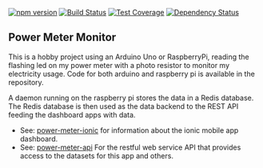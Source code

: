 [![npm version](https://badge.fury.io/js/power-meter-monitor.svg)](http://badge.fury.io/js/power-meter-monitor)
[![Build Status](https://travis-ci.org/tfmalt/power-meter-monitor.svg?branch=master)](https://travis-ci.org/tfmalt/power-meter-monitor)
[![Test Coverage](https://codeclimate.com/github/tfmalt/power-meter-monitor/badges/coverage.svg)](https://codeclimate.com/github/tfmalt/power-meter-monitor)
[![Dependency Status](https://david-dm.org/tfmalt/power-meter-monitor.svg)](https://david-dm.org/tfmalt/power-meter-monitor)

## Power Meter Monitor

This is a hobby project using an Arduino Uno or RaspberryPi, reading
the flashing led on my power meter with a photo resistor to monitor my
electricity usage. Code for both arduino and raspberry pi is
available in the repository.

A daemon running on the raspberry pi stores the data in a Redis database.
The Redis database is then used as the data backend to the REST API
feeding the dashboard apps with data. 

* See: [power-meter-ionic](https://github.com/tfmalt/power-meter-ionic) for information about the ionic mobile app dashboard.
* See: [power-meter-api](https://github.com/tfmalt/power-meter-api) For the
restful web service API that provides access to the datasets for this app and
others.
